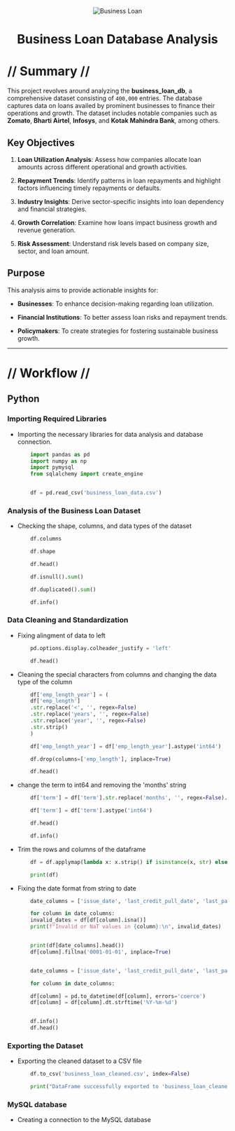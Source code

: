 <div align="center">
<img src="images/banner.png" alt="Business Loan">
<h1> Business Loan Database Analysis </h1>
</div>

# // Summary //

This project revolves around analyzing the **business_loan_db**, a comprehensive dataset consisting of `400,000` entries. The database captures data on loans availed by prominent businesses to finance their operations and growth. The dataset includes notable companies such as **Zomato**, **Bharti Airtel**, **Infosys**, and **Kotak Mahindra Bank**, among others. 


## Key Objectives

1. **Loan Utilization Analysis**: Assess how companies allocate loan amounts across different operational and growth activities.

2. **Repayment Trends**: Identify patterns in loan repayments and highlight factors influencing timely repayments or defaults.

3. **Industry Insights**: Derive sector-specific insights into loan dependency and financial strategies.

4. **Growth Correlation**: Examine how loans impact business growth and revenue generation.

5. **Risk Assessment**: Understand risk levels based on company size, sector, and loan amount.


## Purpose

This analysis aims to provide actionable insights for:

- **Businesses**: To enhance decision-making regarding loan utilization.

- **Financial Institutions**: To better assess loan risks and repayment trends.

- **Policymakers**: To create strategies for fostering sustainable business growth.

---

# // Workflow //

## Python

### **Importing Required Libraries**

 - Importing the necessary libraries for data analysis and database connection.

    ```python
        import pandas as pd 
        import numpy as np
        import pymysql
        from sqlalchemy import create_engine


        df = pd.read_csv('business_loan_data.csv')
    ```
    
### **Analysis of the Business Loan Dataset**

 - Checking the shape, columns, and data types of the dataset

    ```python
        df.columns

        df.shape

        df.head()

        df.isnull().sum()

        df.duplicated().sum()

        df.info()
    ```

### **Data Cleaning and Standardization**

 - Fixing alingment of data to left

    ```python
        pd.options.display.colheader_justify = 'left'

        df.head()
    ```

 - Cleaning the special characters from columns and changing the data type of the column

    ```python
        df['emp_length_year'] = (
        df['emp_length']
        .str.replace('<', '', regex=False)
        .str.replace('years', '', regex=False)
        .str.replace('year', '', regex=False)
        .str.strip()
        )

        df['emp_length_year'] = df['emp_length_year'].astype('int64')

        df.drop(columns=['emp_length'], inplace=True)

        df.head()
    ```

 - change the term to int64 and removing the 'months' string

    ```python
        df['term'] = df['term'].str.replace('months', '', regex=False).str.strip()

        df['term'] = df['term'].astype('int64')

        df.head()

        df.info()
    ```

 - Trim the rows and columns of the dataframe

    ```python
        df = df.applymap(lambda x: x.strip() if isinstance(x, str) else x)

        print(df)
    ```

 - Fixing the date format from string to date

    ```python
        date_columns = ['issue_date', 'last_credit_pull_date', 'last_payment_date', 'next_payment_date']

        for column in date_columns:
        invalid_dates = df[df[column].isna()]
        print(f"Invalid or NaT values in {column}:\n", invalid_dates)


        print(df[date_columns].head())
        df[column].fillna('0001-01-01', inplace=True)


        date_columns = ['issue_date', 'last_credit_pull_date', 'last_payment_date', 'next_payment_date']

        for column in date_columns:

        df[column] = pd.to_datetime(df[column], errors='coerce')
        df[column] = df[column].dt.strftime('%Y-%m-%d')


        df.info()
        df.head()
    ```

### **Exporting the Dataset**

 - Exporting the cleaned dataset to a CSV file

    ```python
        df.to_csv('business_loan_cleaned.csv', index=False)

        print("DataFrame successfully exported to 'business_loan_cleaned.csv'")
    ```

### **MySQL database**
    
 - Creating a connection to the MySQL database

    ```python
    ```